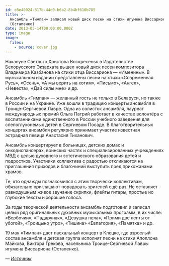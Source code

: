 ```yaml
---
id: e8e40024-817b-44d0-b6a2-8b4bf610b785
title: >-
  Ансамбль «Тимпан» записал новый диск песен на стихи игумена Виссариона
  (Остапенко)
date: 2013-05-14T00:00:00.000Z
type: image
image:
  files:
    - source: cover.jpg
---
```


Накануне Светлого Христова Воскресенья в Издательстве Белорусского Экзархата вышел новый диск песен композитора Владимира Казбанова на стихи отца Виссариона — «Именины». В музыкальном издании представлены песни на стихи «Современная Русь», «Осень», «А мы верить на хотим», «Письмо», «Ангел», «Невеста», «Дай силы мне» и др.

Ансамбль «Тимпан» — желанный гость не только в Беларуси, но также в России и на Украине. Уже вошли в традицию концерты ансамбля в Троице-Сергиевой Лавре. Одна из солисток ансамбля, лауреат международных премий Ольга Патрий работает в качестве волонтёра с воспитанниками единственного в России учебного заведения для слепоглухонемых детей в Сергиевом Посаде. В благотворительных концертах ансамбля регулярно принимает участие известная эстрадная певица Анастасия Тиханович.

Ансамбль концертирует в больницах, детских домах и онкодиспансерах, воинских частях и специализированных учреждениях МВД с целью духовного и эстетического образования детей и подростков. Участники коллектива с радостью откликаются на приглашения приходов и благочиний выступить пред прихожанами храмов.

Те, кто однажды познакомился с этим творчески коллективам, обязательно приглашают порадовать зрителей ещё раз. Не оставляет равнодушным живое звучание скрипки, флейты гитары, простые но глубокие тексты и хорошие голоса.

За годы творческой деятельности ансамбль подготовил и записал целый ряд оригинальных духовных музыкальных программ, в их числе: «Вербочки», «Падарунак», «Девушка пела», «Прими две лепты от убогой», «Троицыно утро», «Тишина» «Евпатория», «Памятка» и др.

19 мая «Тимпан» даст пасхальный концерт в Клецке, где взрослый состав ансамбля и детская группа исполнят песни на стихи Аполлона Майкова, Виктора Грекова, насельника Троице-Сергиевой Лавры игумена Виссариона (Остапенко).

*— [Источник](http://sobor.by/page/Ansambl_Timpan_zapisal_noviy_disk_pesen_na_stihi_igumena_Vissariona_Ostapenko)*
